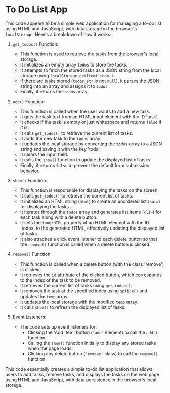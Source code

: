 # To Do List App 
This code appears to be a simple web application for managing a to-do list using HTML and JavaScript, with data storage in the browser's `localStorage`. Here's a breakdown of how it works:

1. `get_todos()` Function:
   - This function is used to retrieve the tasks from the browser's local storage.
   - It initializes an empty array `todos` to store the tasks.
   - It attempts to fetch the stored tasks as a JSON string from the local storage using `localStorage.getItem('todo')`.
   - If there are tasks stored (`todos_str` is not `null`), it parses the JSON string into an array and assigns it to `todos`.
   - Finally, it returns the `todos` array.

2. `add()` Function:
   - This function is called when the user wants to add a new task.
   - It gets the task text from an HTML input element with the ID 'task'.
   - It checks if the task is empty or just whitespace and returns `false` if it is.
   - It calls `get_todos()` to retrieve the current list of tasks.
   - It adds the new task to the `todos` array.
   - It updates the local storage by converting the `todos` array to a JSON string and saving it with the key 'todo'.
   - It clears the input field.
   - It calls the `show()` function to update the displayed list of tasks.
   - Finally, it returns `false` to prevent the default form submission behavior.

3. `show()` Function:
   - This function is responsible for displaying the tasks on the screen.
   - It calls `get_todos()` to retrieve the current list of tasks.
   - It initializes an HTML string (`html`) to create an unordered list (`<ul>`) for displaying the tasks.
   - It iterates through the `todos` array and generates list items (`<li>`) for each task along with a delete button.
   - It sets the `innerHTML` property of an HTML element with the ID 'todos' to the generated HTML, effectively updating the displayed list of tasks.
   - It also attaches a click event listener to each delete button so that the `remove()` function is called when a delete button is clicked.

4. `remove()` Function:
   - This function is called when a delete button (with the class 'remove') is clicked.
   - It retrieves the `id` attribute of the clicked button, which corresponds to the index of the task to be removed.
   - It retrieves the current list of tasks using `get_todos()`.
   - It removes the task at the specified index using `splice()` and updates the `temp` array.
   - It updates the local storage with the modified `temp` array.
   - It calls `show()` to refresh the displayed list of tasks.

5. Event Listeners:
   - The code sets up event listeners for:
     - Clicking the 'Add Item' button (`'add'` element) to call the `add()` function.
     - Calling the `show()` function initially to display any stored tasks when the page loads.
     - Clicking any delete button (`'remove'` class) to call the `remove()` function.

This code essentially creates a simple to-do list application that allows users to add tasks, remove tasks, and displays the tasks on the web page using HTML and JavaScript, with data persistence in the browser's local storage.
